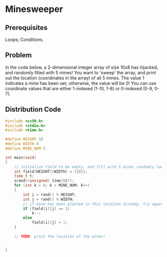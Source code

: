 # Minesweeper

## Prerequisites
Loops; Conditions.

## Problem
In the code below, a 2-dimensional integer array of size 10x8 has hijacked, and randomly filled with 5 mines! You want to 'sweep' the array, and print out the location (coordinates in the array) of all 5 mines. The value 1 indicates a mine has been set; otherwise, the value will be 0! You can use coordinate values that are either 1-indexed (1-10, 1-8) or 0-indexed (0-9, 0-7).

## Distribution Code
```c
#include <cs50.h>
#include <stdio.h>
#include <time.h>

#define HEIGHT 10
#define WIDTH 8
#define MINE_NUM 5

int main(void)
{
    // initialize field to be empty, and fill with 5 mines randomly located
    int field[HEIGHT][WIDTH] = {{0}};
    time_t t;
    srand((unsigned) time(&t));
    for (int k = 0; k < MINE_NUM; k++)
    {
        int i = rand() % HEIGHT;
        int j = rand() % WIDTH;
        // if mine has been planted in this location already, try again
        if (field[i][j] == 1)
            k--;
        else
            field[i][j] = 1;
    }
    
    // TODO: print the location of the mines!


}
```
